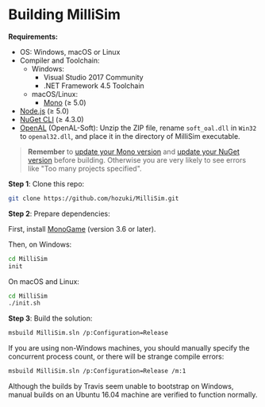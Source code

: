 # Building MilliSim

**Requirements:**

- OS: Windows, macOS or Linux
- Compiler and Toolchain:
    - Windows:
        - Visual Studio 2017 Community
        - .NET Framework 4.5 Toolchain
    - macOS/Linux: 
        - [Mono](http://www.mono-project.com/download/) (≥ 5.0)
- [Node.js](https://nodejs.org/en/download/) (≥ 5.0)
- [NuGet CLI](https://www.nuget.org/downloads) (≥ 4.3.0)
- [OpenAL](http://kcat.strangesoft.net/openal.html#download) (OpenAL-Soft): Unzip the ZIP file, rename `soft_oal.dll` in `Win32` to `openal32.dll`, and place it in the directory of MilliSim executable.

> **Remember** to [update your Mono version](http://www.mono-project.com/download/#download-lin) and
> [update your NuGet version](https://docs.microsoft.com/en-us/nuget/guides/install-nuget) before
> building. Otherwise you are very likely to see errors like "Too many projects specified".

**Step 1**: Clone this repo:

```bash
git clone https://github.com/hozuki/MilliSim.git
```

**Step 2**: Prepare dependencies:

First, install [MonoGame](http://www.monogame.net/downloads/) (version 3.6 or later).

Then, on Windows:

```cmd
cd MilliSim
init
```

On macOS and Linux:

```bash
cd MilliSim
./init.sh
```

**Step 3**: Build the solution:

```bash
msbuild MilliSim.sln /p:Configuration=Release
```

If you are using non-Windows machines, you should
manually specify the concurrent process count, or
there will be strange compile errors:

```bash
msbuild MilliSim.sln /p:Configuration=Release /m:1
```

Although the builds by Travis seem unable to bootstrap on Windows,
manual builds on an Ubuntu 16.04 machine are verified to function
normally.
